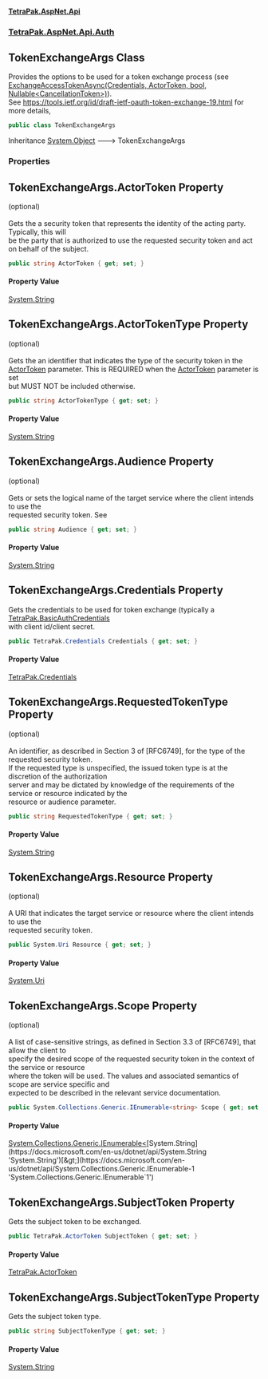 #### [TetraPak.AspNet.Api](index.md 'index')
### [TetraPak.AspNet.Api.Auth](TetraPak_AspNet_Api_Auth.md 'TetraPak.AspNet.Api.Auth')
## TokenExchangeArgs Class
Provides the options to be used for a token exchange process (see [ExchangeAccessTokenAsync(Credentials, ActorToken, bool, Nullable&lt;CancellationToken&gt;)](TetraPak_AspNet_Api_Auth_ITokenExchangeGrantService.md#TetraPak_AspNet_Api_Auth_ITokenExchangeGrantService_ExchangeAccessTokenAsync(TetraPak_Credentials_TetraPak_ActorToken_bool_System_Nullable_System_Threading_CancellationToken_) 'TetraPak.AspNet.Api.Auth.ITokenExchangeGrantService.ExchangeAccessTokenAsync(TetraPak.Credentials, TetraPak.ActorToken, bool, System.Nullable&lt;System.Threading.CancellationToken&gt;)')).  
See https://tools.ietf.org/id/draft-ietf-oauth-token-exchange-19.html for more details,  
```csharp
public class TokenExchangeArgs
```

Inheritance [System.Object](https://docs.microsoft.com/en-us/dotnet/api/System.Object 'System.Object') &#129106; TokenExchangeArgs  
### Properties
<a name='TetraPak_AspNet_Api_Auth_TokenExchangeArgs_ActorToken'></a>
## TokenExchangeArgs.ActorToken Property
(optional)<br/>  
Gets the a security token that represents the identity of the acting party. Typically, this will  
be the party that is authorized to use the requested security token and act on behalf of the subject.  
```csharp
public string ActorToken { get; set; }
```
#### Property Value
[System.String](https://docs.microsoft.com/en-us/dotnet/api/System.String 'System.String')
  
<a name='TetraPak_AspNet_Api_Auth_TokenExchangeArgs_ActorTokenType'></a>
## TokenExchangeArgs.ActorTokenType Property
(optional)<br/>  
Gets the an identifier that indicates the type of the security token in the  
[ActorToken](TetraPak_AspNet_Api_Auth_TokenExchangeArgs.md#TetraPak_AspNet_Api_Auth_TokenExchangeArgs_ActorToken 'TetraPak.AspNet.Api.Auth.TokenExchangeArgs.ActorToken') parameter. This is REQUIRED when the [ActorToken](TetraPak_AspNet_Api_Auth_TokenExchangeArgs.md#TetraPak_AspNet_Api_Auth_TokenExchangeArgs_ActorToken 'TetraPak.AspNet.Api.Auth.TokenExchangeArgs.ActorToken') parameter is set  
but MUST NOT be included otherwise.  
```csharp
public string ActorTokenType { get; set; }
```
#### Property Value
[System.String](https://docs.microsoft.com/en-us/dotnet/api/System.String 'System.String')
  
<a name='TetraPak_AspNet_Api_Auth_TokenExchangeArgs_Audience'></a>
## TokenExchangeArgs.Audience Property
(optional)<br/>  
Gets or sets the logical name of the target service where the client intends to use the  
requested security token. See   
```csharp
public string Audience { get; set; }
```
#### Property Value
[System.String](https://docs.microsoft.com/en-us/dotnet/api/System.String 'System.String')
  
<a name='TetraPak_AspNet_Api_Auth_TokenExchangeArgs_Credentials'></a>
## TokenExchangeArgs.Credentials Property
Gets the credentials to be used for token exchange (typically a [TetraPak.BasicAuthCredentials](https://docs.microsoft.com/en-us/dotnet/api/TetraPak.BasicAuthCredentials 'TetraPak.BasicAuthCredentials')  
with client id/client secret.   
```csharp
public TetraPak.Credentials Credentials { get; set; }
```
#### Property Value
[TetraPak.Credentials](https://docs.microsoft.com/en-us/dotnet/api/TetraPak.Credentials 'TetraPak.Credentials')
  
<a name='TetraPak_AspNet_Api_Auth_TokenExchangeArgs_RequestedTokenType'></a>
## TokenExchangeArgs.RequestedTokenType Property
(optional)<br/>  
An identifier, as described in Section 3 of [RFC6749], for the type of the requested security token.  
If the requested type is unspecified, the issued token type is at the discretion of the authorization  
server and may be dictated by knowledge of the requirements of the service or resource indicated by the  
resource or audience parameter.  
```csharp
public string RequestedTokenType { get; set; }
```
#### Property Value
[System.String](https://docs.microsoft.com/en-us/dotnet/api/System.String 'System.String')
  
<a name='TetraPak_AspNet_Api_Auth_TokenExchangeArgs_Resource'></a>
## TokenExchangeArgs.Resource Property
(optional)<br/>  
A URI that indicates the target service or resource where the client intends to use the  
requested security token.  
```csharp
public System.Uri Resource { get; set; }
```
#### Property Value
[System.Uri](https://docs.microsoft.com/en-us/dotnet/api/System.Uri 'System.Uri')
  
<a name='TetraPak_AspNet_Api_Auth_TokenExchangeArgs_Scope'></a>
## TokenExchangeArgs.Scope Property
(optional)<br/>  
A list of case-sensitive strings, as defined in Section 3.3 of [RFC6749], that allow the client to  
specify the desired scope of the requested security token in the context of the service or resource  
where the token will be used. The values and associated semantics of scope are service specific and  
expected to be described in the relevant service documentation.  
```csharp
public System.Collections.Generic.IEnumerable<string> Scope { get; set; }
```
#### Property Value
[System.Collections.Generic.IEnumerable&lt;](https://docs.microsoft.com/en-us/dotnet/api/System.Collections.Generic.IEnumerable-1 'System.Collections.Generic.IEnumerable`1')[System.String](https://docs.microsoft.com/en-us/dotnet/api/System.String 'System.String')[&gt;](https://docs.microsoft.com/en-us/dotnet/api/System.Collections.Generic.IEnumerable-1 'System.Collections.Generic.IEnumerable`1')
  
<a name='TetraPak_AspNet_Api_Auth_TokenExchangeArgs_SubjectToken'></a>
## TokenExchangeArgs.SubjectToken Property
Gets the subject token to be exchanged.  
```csharp
public TetraPak.ActorToken SubjectToken { get; set; }
```
#### Property Value
[TetraPak.ActorToken](https://docs.microsoft.com/en-us/dotnet/api/TetraPak.ActorToken 'TetraPak.ActorToken')
  
<a name='TetraPak_AspNet_Api_Auth_TokenExchangeArgs_SubjectTokenType'></a>
## TokenExchangeArgs.SubjectTokenType Property
Gets the subject token type.  
```csharp
public string SubjectTokenType { get; set; }
```
#### Property Value
[System.String](https://docs.microsoft.com/en-us/dotnet/api/System.String 'System.String')
  
